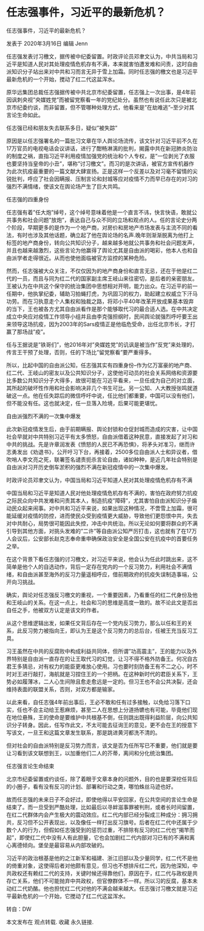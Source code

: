 # 任志强事件，习近平的最新危机？

任志强事件，习近平的最新危机？

发表于 2020年3月16日 编辑 Jenn

任志强发表讨习檄文，据传被中纪委留置。时政评论员邓聿文认为，中共当局和习近平是知道人民对其处理疫情危机存有不满，本来就害怕遭发难和问责，这时自由派知识分子站出来对中共和习而言无异于雪上加霜。同时任志强的檄文也是习近平最新危机的一个开始，搅动了红二代这盆浑水。

原华远集团总裁任志强据传被中共北京市纪委留置，任志强上一次出事，是4年前因讽刺央视”央媒姓党”而被留党察看一年的党纪处分。虽然也有说任此次只是被北京市纪委约谈，而非留置，但不管哪种处理方式，他看来是”在劫难逃”–至少对其言论生命如此。

任志强已经和朋友失去联系多日，疑似”被失踪”

原因是以任志强署名的一篇批习文章在华人舆论场流传，该文针对习近平前不久在17万官员的电视电话会议讲话，进行了酣畅淋漓的批判，揭露中共在新冠肺炎防治的制度之祸，直指习近平利用疫情加强党的统治和个人专权，是”一位剥光了衣服也要坚持当皇帝的小丑”，堪称”讨习檄文”。而习的是次讲话，被官方宣传机器作为此次抗疫最重要的一篇文献大肆宣扬。正是这样一个反差以及对习毫不留情的尖锐批判，呼应了社会因瞒报、压制言论和封城等应对疫情不力而早已存在的对习的强烈不满情绪，使该文在舆论场产生了巨大共鸣。

任志强的四重身份

任志强有着”任大炮”绰号，这个绰号意味着他是一个直言不讳，快言快语，敢就公共事务和社会问题”放炮”，表达自己与众不同的立场和观点的人。任的言论史分两个阶段，早期更多的是作为一个地产商，对房价和房地产市场发表与主流不同的看法，有时也涉及其他话题，确立起了他在舆论场的名声.晚年则渐渐脱离为他打上标签的地产商身份，转向公共知识分子，越来越多地就公共事务和社会问题发声，并且也越来越激烈，这些言论为他赢得了舆论尤其是自由派的喝彩，他本人也和自由派学者走得很近。从而也使他面临被官方监控的某种危险。

然而，任志强被大众关注，不仅仅因为的地产商身份和直言无忌，还在于他是红二代的一员，而且与同为红二代的国家副主席王岐山来往密切，是后者的亲密朋友。王被认为在中共这个保守的统治集团中思想相对开明，能力出众。在习近平的前一任期中，他执掌纪委，辅助习拍蝇打虎，为巩固习的权力，助起建立权威立下汗马功劳。而在习执意走个人集权和独裁之路，将邓小平40年改革开放成果基本毁弃的当下，王也被各方尤其自由派看作是那个能够取代习的最合适人选。在中共决定成立中央应对疫情工作领导小组并且由李克强担纲时，民间舆论就强烈呼吁要王出来领导这场抗疫，因为2003年的Sars疫情正是他临危受命，出任北京市长，才打赢了那场战”疫”。

任与王据说是”铁哥们”，他2016年对”央媒姓党”的讥讽是被当作”反党”来处理的，传言王干预了处理，否则，任的下场比”留党察看”要严重得多。

所以，比起中国的自由派公知，任志强其实有四重身份–作为亿万富豪的地产商、红二代、王岐山的密友以及公共知识分子，这使他可动员的社会关系网络和资源要比多数公共知识分子大得多，故很可能在习近平看来，一旦任成为自己的对立面，其所起的破坏性作用和社会影响决非几个书生可比。另一公知、人大教授张鸣就道破这一点。他在任失踪后的微信呼吁中说，任比他们都重要，中国可以没有他们，但不能没有任。这也就决定，任一旦落入险境，后果可能更堪忧。

自由派强烈不满的一次集中爆发

此次新冠疫情发生后，由于前期瞒报、舆论封锁和仓促封城而造成的灾害，让中国社会早就对中共特别习近平有太多愤怒，自由派借着这种民意，直接发起了对习和中共的挑战。先是许章润发表《愤怒的人民已不再恐惧》，将矛头对准习，继而许志勇发出《劝退书》，公开吁习下台，再接着，2500多位自由派人士和异议者，借吹哨人李文亮之死，联署签名谴责扼杀言论自由，诸如种种，是近几年社会特别是自由派对习开历史倒车淤积的强烈不满在新冠疫情中的一次集中爆发。

时政评论员邓聿文认为，中国当局和习近平知道人民对其处理疫情危机存有不满

中国当局和习近平是知道人民对他处理疫情危机存有不满的，害怕在政府努力抗疫之际民众向中共发难和问责其本人，制造抗疫”障碍”，尤其害怕自由派知识分子煽动民众起来闹事。对中共和习近平来说，如果出现这种情况，不啻雪上加霜，很可能延缓对疫情的防控，进而使民众受到疫情更大威胁，导致他们更怨恨中共，失去对中共耐心，局势很可能因此失控，冲击中共统治。所以无论如何要将群众的不满引导到其他方面，对挑头发难的”二许”等自由派公知严厉打击，这也就有了在17万人会议后，公安部长赵克志奉命重申确保政治安全是全国公安在抗疫中的首要任务之举。

在这个背景下看任志强的讨习檄文，对习近平来说，他会认为任此时跳出来，这不简单是他个人的自选动作，背后一定存在党内的一个反习势力，利用社会不满情绪，和自由派甚至海外的反习力量遥相呼应，借前期政府的抗疫失误制造事端，公开向习挑战。

确实，舆论对任志强反习檄文的重视，一个重要因素，乃看重任的红二代身份及他和王岐山的关系。在这一点上，社会和习的思维是高度一致的。故不论此文是否出自任之手，他被双方认定是该文的作者。

从这个思维逻辑出发，如果任文背后存在一个党内反习势力，那么以任和王的关系，此反习势力被指向王，即认为王是这个反习势力的总后台，任被王充当反习工具。

习王虽然在中共的反腐败中构成利益共同体，但所谓”功高震主”，王的能力以及外界特别是自由派一直存在的让王取代习的幻觉，让习不得不格外防备王。何况自古君王多猜忌，对有权力的能臣更难放心使用。习也要时刻防备王有不二之心，时不时对王进行敲打，海航就是习捏住王的一个把柄。在这种新时代的君臣关系下，王势必如履薄冰，二人心生间隙且愈走愈远是一定的。但习王也不会公共决裂，还会维持表面的联盟关系，否则，对双方都是输家。

以此来看，自任志强4年前出事后，王必不敢和任有过多接触，以免给习落下口实，任也不会主动给王惹麻烦，甚至二人在思想上分道扬镳也有可能，毕竟他们现在地位悬殊，王的使命是要维护中共根基不倒，任则跳出既得利益阶层，向公共知识分子转身。因此，任写作此文，不太可能去征询王的意见，更不会在王的授意下写该文，一旦王和这篇文章发生联系，那是跳进黄河都洗不清的。

但对社会的自由派特别是反习势力而言，该文是否为任所写已不重要，他们就是要让习看到该文联想到王，以加重他们二人的芥蒂，离间和分化统治集团。

任志强言论生命结束

北京市纪委留置或约谈任，除了着眼于文章本身的问题外，目的也是要深挖任背后的小圈子，看有没有反习的计划、部署和行动之类，哪怕蛛丝马迹也好。

故而任志强的未来日子不会好过，即使他得以平安回家，在公共空间的言论生命是结束了。而一旦受到严酷处理，比如最后以寻衅滋事罪被判刑，或者长时间留置，在红二代群体内会产生极大的震动效应。红二代内部已经分裂成三种成分：拥习拥共，反习但不公开表现出，以及像任一样打出反习旗号。后者在红二代中还属于少数个人的行为，但假如任志强受到的惩罚过重，不排除有反习的红二代也”揭竿而起”，即使红二代中没有人有此胆量，它也会加剧红二代内部对习已有的不满和离心离德倾向。堡垒是最容易从内部攻破的。

习近平的政治根基是他的之江新军和福建、浙江旧部以及少量同学，红二代不是他的倚重对象，这使得后者对他颇有意见，但习也不想排斥红二代，因为他深知，中共政权还有赖红二代的支持，关键时候还得靠他们，原因在于，红二代与政权是共存亡关系，他们不可能抛弃中共政权，但官僚群体不一样。所以习的反腐，基本未动红二代奶酪。他也担忧红二代对他的不满会越来越大。任志强讨习檄文就是习近平最新危机的一个开始，它搅动了红二代这盆浑水。

转自：DW

本文发布在 观点转载. 收藏 永久链接.